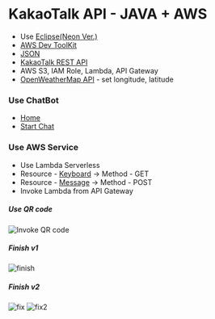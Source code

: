 # KakaoTalk API - JAVA + AWS

 * Use [Eclipse(Neon Ver.)](http://www.eclipse.org/neon/)
 * [AWS Dev ToolKit](https://marketplace.eclipse.org/content/aws-toolkit-eclipse)
 * [JSON](https://code.google.com/archive/p/json-simple/downloads)
 * [KakaoTalk REST API](https://github.com/plusfriend/auto_reply)
 * AWS S3, IAM Role, Lambda, API Gateway
 * [OpenWeatherMap API](https://openweathermap.org/api) - set longitude, latitude

### Use ChatBot

 * [Home](http://pf.kakao.com/_FNAwxl)
 * [Start Chat](http://pf.kakao.com/_FNAwxl/chat)

### Use AWS Service

 * Use Lambda Serverless
 * Resource - [Keyboard](https://github.com/Sangmoo/KakaoTalk_JAVA_AWS/blob/master/Home_Keyboard/src/main/java/home_keyboard/HomeKeyboard.java) -> Method - GET
 * Resource - [Message](https://github.com/Sangmoo/KakaoTalk_JAVA_AWS/blob/master/Home_Message/src/main/java/home_message/HomeMessage.java) -> Method - POST
 * Invoke Lambda from API Gateway
 
 ##### *Use QR code*
 ![Invoke QR code](https://i.imgur.com/lQhJTwF.png)
 
 ##### *Finish v1*
 ![finish](http://img1.daumcdn.net/thumb/R1920x0/?fname=http%3A%2F%2Fcfile28.uf.tistory.com%2Fimage%2F9955083359FB3F822F0054)
 
 
 ##### *Finish v2*
 
 ![fix](https://i.imgur.com/MnH0L85.jpg)
 ![fix2](https://i.imgur.com/ib2ihia.jpg)
